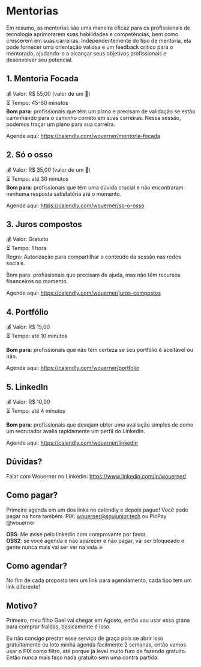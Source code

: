 # Mentorias
Em resumo, as mentorias são uma maneira eficaz para os profissionais de tecnologia aprimorarem suas habilidades e competências, bem como crescerem em suas carreiras.
Independentemente do tipo de mentoria, ela pode fornecer uma orientação valiosa e um feedback crítico para o mentorado, ajudando-o a alcançar seus objetivos profissionais e desenvolver seu potencial.

## 1. Mentoria Focada
💰 Valor: R$ 55,00 (valor de um 🍔)    
⏳ Tempo: 45-60 minutos    
**Bom para**: profissionais que têm um plano e precisam de validação se estão caminhando para o caminho correto em suas carreiras. Nessa sessão, podemos traçar um plano para sua carreira.

Agende aqui: https://calendly.com/wouerner/mentoria-focada

## 2. Só o osso
💰 Valor: R$ 35,00 (valor de um 🌭)    
⏳ Tempo: até 30 minutos    
**Bom para**: profissionais que têm uma dúvida crucial e não encontraram nenhuma resposta satisfatória até o momento.

Agende aqui: https://calendly.com/wouerner/so-o-osso

## 3. Juros compostos  
💰 Valor: Gratuito    
⏳ Tempo: 1 hora    
Regra: Autorização para compartilhar o conteúdo da sessão nas redes sociais.

Bom para: profissionais que precisam de ajuda, mas não têm recursos financeiros no momento.

Agende aqui: https://calendly.com/wouerner/juros-compostos

## 4. Portfólio
💰 Valor: R$ 15,00   
⏳ Tempo: até 10 minutos    

**Bom para**: profissionais que não têm certeza se seu portfólio é aceitável ou não.

Agende aqui: https://calendly.com/wouerner/portfolio

## 5. LinkedIn
💰 Valor: R$ 10,00  
⏳ Tempo: até 4 minutos    

**Bom para**: profissionais que desejam obter uma avaliação simples de como um recrutador avalia rapidamente um perfil do LinkedIn.

Agende aqui: https://calendly.com/wouerner/linkedin 

## Dúvidas?

Falar com Wouerner no Linkedin: https://www.linkedin.com/in/wouerner/

## Como pagar?
Primeiro agenda em um dos links no calendly e depois pague! Você pode pagar na hora também.
PIX: wouerner@soujunior.tech ou PicPay @wouerner   

**OBS**: Me avise pelo linkedin com comprovante por favor.  
**OBS2**: se você agenda e não aparecer e não pagar, vai ser bloqueado e gente nunca mais vai ser ver na vida.☠  

## Como agendar?
No fim de cada proposta tem um link para agendamento, cada tipo tem um link diferente!

## Motivo?

Primeiro, meu filho Gael vai chegar em Agosto, então vou usar essa grana para comprar fraldas, basicamente é isso.   

Eu não consigo prestar esse serviço de graça pois se abrir isso gratuitamente eu loto minha agenda facilmente 2 semanas, então vamos usar o PIX como filtro, até porque já levei muito furo de fazendo gratuito. Então nunca mais faço nada gratuito sem uma contra partida.   
